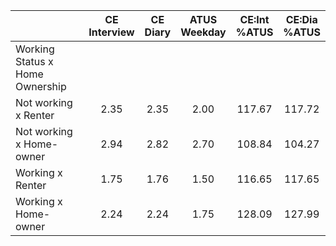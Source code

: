 
|                      | CE<br>Interview |  CE<br>Diary | ATUS<br>Weekday | CE:Int<br>%ATUS | CE:Dia<br>%ATUS |
| -------------------- | :----------: | :----------: | :----------: | :----------: | :----------: |
| Working Status x Home Ownership |              |              |              |              |              |
| Not working x Renter |         2.35 |         2.35 |         2.00 |       117.67 |       117.72 |
| Not working x Home-owner |         2.94 |         2.82 |         2.70 |       108.84 |       104.27 |
| Working x Renter     |         1.75 |         1.76 |         1.50 |       116.65 |       117.65 |
| Working x Home-owner |         2.24 |         2.24 |         1.75 |       128.09 |       127.99 |

